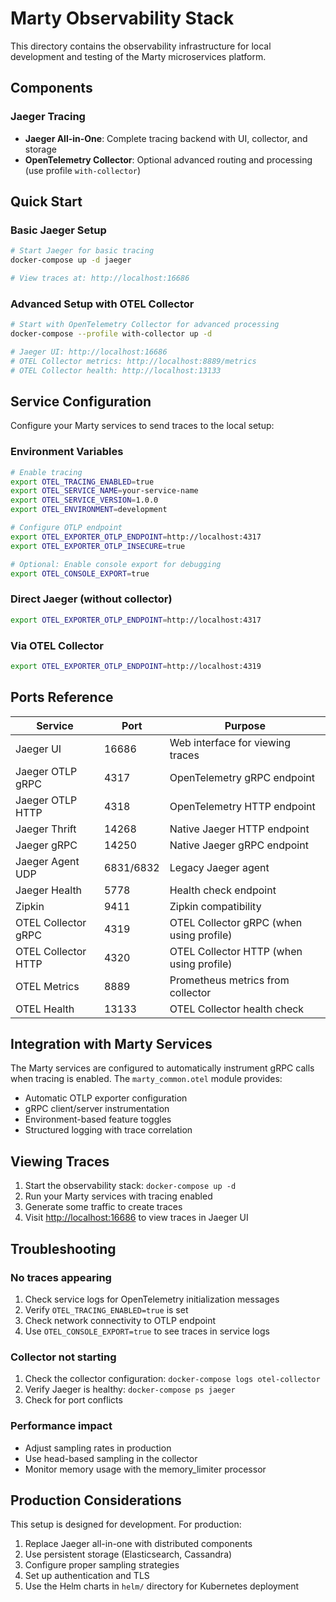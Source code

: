 # Marty Observability Stack

This directory contains the observability infrastructure for local development and testing of the Marty microservices platform.

## Components

### Jaeger Tracing

- **Jaeger All-in-One**: Complete tracing backend with UI, collector, and storage
- **OpenTelemetry Collector**: Optional advanced routing and processing (use profile `with-collector`)

## Quick Start

### Basic Jaeger Setup

```bash
# Start Jaeger for basic tracing
docker-compose up -d jaeger

# View traces at: http://localhost:16686
```

### Advanced Setup with OTEL Collector

```bash
# Start with OpenTelemetry Collector for advanced processing
docker-compose --profile with-collector up -d

# Jaeger UI: http://localhost:16686
# OTEL Collector metrics: http://localhost:8889/metrics
# OTEL Collector health: http://localhost:13133
```

## Service Configuration

Configure your Marty services to send traces to the local setup:

### Environment Variables

```bash
# Enable tracing
export OTEL_TRACING_ENABLED=true
export OTEL_SERVICE_NAME=your-service-name
export OTEL_SERVICE_VERSION=1.0.0
export OTEL_ENVIRONMENT=development

# Configure OTLP endpoint
export OTEL_EXPORTER_OTLP_ENDPOINT=http://localhost:4317
export OTEL_EXPORTER_OTLP_INSECURE=true

# Optional: Enable console export for debugging
export OTEL_CONSOLE_EXPORT=true
```

### Direct Jaeger (without collector)

```bash
export OTEL_EXPORTER_OTLP_ENDPOINT=http://localhost:4317
```

### Via OTEL Collector

```bash
export OTEL_EXPORTER_OTLP_ENDPOINT=http://localhost:4319
```

## Ports Reference

| Service | Port | Purpose |
|---------|------|---------|
| Jaeger UI | 16686 | Web interface for viewing traces |
| Jaeger OTLP gRPC | 4317 | OpenTelemetry gRPC endpoint |
| Jaeger OTLP HTTP | 4318 | OpenTelemetry HTTP endpoint |
| Jaeger Thrift | 14268 | Native Jaeger HTTP endpoint |
| Jaeger gRPC | 14250 | Native Jaeger gRPC endpoint |
| Jaeger Agent UDP | 6831/6832 | Legacy Jaeger agent |
| Jaeger Health | 5778 | Health check endpoint |
| Zipkin | 9411 | Zipkin compatibility |
| OTEL Collector gRPC | 4319 | OTEL Collector gRPC (when using profile) |
| OTEL Collector HTTP | 4320 | OTEL Collector HTTP (when using profile) |
| OTEL Metrics | 8889 | Prometheus metrics from collector |
| OTEL Health | 13133 | OTEL Collector health check |

## Integration with Marty Services

The Marty services are configured to automatically instrument gRPC calls when tracing is enabled. The `marty_common.otel` module provides:

- Automatic OTLP exporter configuration
- gRPC client/server instrumentation
- Environment-based feature toggles
- Structured logging with trace correlation

## Viewing Traces

1. Start the observability stack: `docker-compose up -d`
2. Run your Marty services with tracing enabled
3. Generate some traffic to create traces
4. Visit <http://localhost:16686> to view traces in Jaeger UI

## Troubleshooting

### No traces appearing

1. Check service logs for OpenTelemetry initialization messages
2. Verify `OTEL_TRACING_ENABLED=true` is set
3. Check network connectivity to OTLP endpoint
4. Use `OTEL_CONSOLE_EXPORT=true` to see traces in service logs

### Collector not starting

1. Check the collector configuration: `docker-compose logs otel-collector`
2. Verify Jaeger is healthy: `docker-compose ps jaeger`
3. Check for port conflicts

### Performance impact

- Adjust sampling rates in production
- Use head-based sampling in the collector
- Monitor memory usage with the memory_limiter processor

## Production Considerations

This setup is designed for development. For production:

1. Replace Jaeger all-in-one with distributed components
2. Use persistent storage (Elasticsearch, Cassandra)
3. Configure proper sampling strategies
4. Set up authentication and TLS
5. Use the Helm charts in `helm/` directory for Kubernetes deployment
